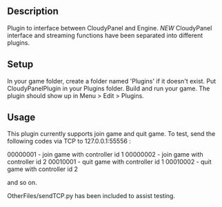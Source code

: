 ## Description

Plugin to interface between CloudyPanel and Engine. *NEW* CloudyPanel interface and streaming functions have been separated into different plugins.

## Setup

In your game folder, create a folder named 'Plugins' if it doesn't exist. Put CloudyPanelPlugin in your Plugins folder. Build and run your game. The plugin should show up in Menu > Edit > Plugins.

## Usage

This plugin currently supports join game and quit game. To test, send the following codes via TCP to 127.0.0.1:55556 :

00000001 - join game with controller id 1
00000002 - join game with controller id 2
00010001 - quit game with controller id 1
00010002 - quit game with controller id 2

and so on. 

OtherFiles/sendTCP.py has been included to assist testing.
